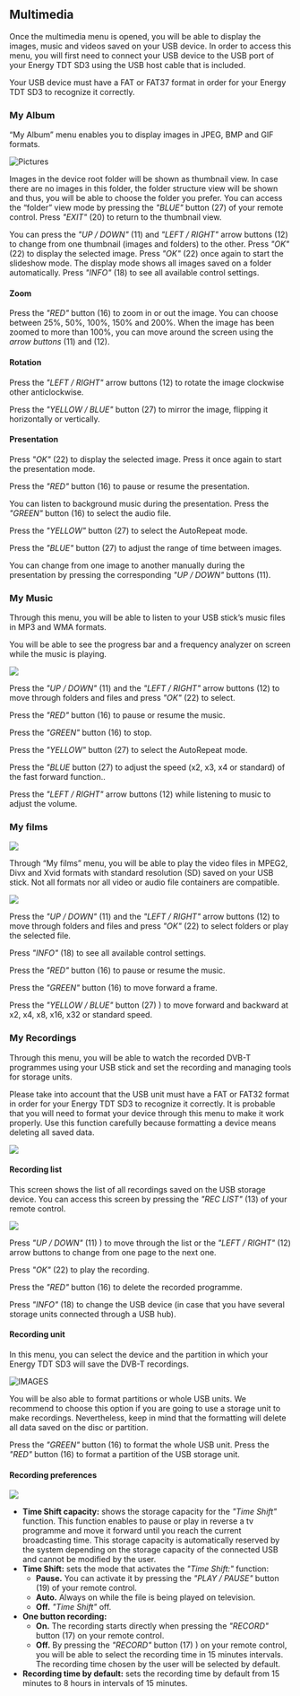 ## Multimedia
Once the multimedia menu is opened, you will be able to display the images, music and videos saved on your USB device. In order to access this menu, you will first need to connect your USB device to the USB port of your Energy TDT SD3 using the USB host cable that is included.

Your USB device must have a FAT or FAT37 format in order for your Energy TDT SD3 to recognize it correctly.

### My Album
 “My Album” menu enables you to display images in JPEG, BMP and GIF formats.
 
 ![Pictures](http://static.energysistem.com/images/manuals/42510/55cdd563f1271.jpg)

Images in the device root folder will be shown as thumbnail view. In case there are no images in this folder, the folder structure view will be shown and thus, you will be able to choose the folder you prefer. You can access the “folder” view mode by pressing the *"BLUE"* button (27) of your remote control. Press *"EXIT"* (20) to return to the thumbnail view.


You can press the *"UP / DOWN"* (11) and *"LEFT / RIGHT"* arrow buttons (12) to change from one thumbnail (images and folders) to the other. Press *"OK"* (22) to display the selected image. Press  *"OK"* (22) once again to start the slideshow mode. The display mode shows all images saved on a folder automatically. Press *"INFO"* (18) to see all available control settings.

#### Zoom
Press the *"RED"* button (16) to zoom in or out the image. You can choose between 25%, 50%, 100%, 150% and 200%.
When the image has been zoomed to more than 100%, you can move around the screen using the *arrow buttons* (11) and (12).

#### Rotation
Press the *"LEFT / RIGHT"* arrow buttons (12) to rotate the image clockwise other anticlockwise.

Press the *"YELLOW / BLUE"* button (27) to mirror the image, flipping it horizontally or vertically.

#### Presentation
Press *"OK"* (22) to display the selected image. Press it once again to start the presentation mode.

Press the *"RED"* button (16) to pause or resume the presentation.

You can listen to background music during the presentation. Press the *"GREEN"* button (16) to select the audio file.

Press the *"YELLOW"* button (27) to select the AutoRepeat mode.

Press the *"BLUE"* button (27) to adjust the range of time between images.

You can change from one image to another manually during the presentation by pressing the corresponding *"UP / DOWN"* buttons (11).


### My Music
Through this menu, you will be able to listen to your USB stick’s music files in MP3 and WMA formats.

You will be able to see the progress bar and a frequency analyzer on screen while the music is playing.

![](http://static.energysistem.com/images/manuals/42510/55cdf16544c88.jpg)

Press the *"UP / DOWN"* (11) and the *"LEFT / RIGHT"* arrow buttons (12) to move through folders and files and press *"OK"* (22) to select.

Press the *"RED"* button (16) to pause or resume the music.

Press the *"GREEN"* button (16) to stop.

Press the *"YELLOW"* button (27) to select the AutoRepeat mode.

Press the *"BLUE* button (27) to adjust the speed (x2, x3, x4 or standard) of the fast forward function..

Press the *"LEFT / RIGHT"* arrow buttons (12) while listening to music to adjust the volume.


### My films

![](http://static.energysistem.com/images/manuals/42510/55cdee0eac89d.jpg)

Through “My films” menu, you will be able to play the video files in MPEG2, Divx and Xvid formats with standard resolution (SD) saved on your USB stick. Not all formats nor all video or audio file containers are compatible.

![](http://static.energysistem.com/images/manuals/42510/55cdf0e7a26a5.jpg)

Press the *"UP / DOWN"* (11) and the *"LEFT / RIGHT"* arrow buttons (12) to move through folders and files and press *"OK"* (22) to select folders or play the selected file.

Press *"INFO"* (18) to see all available control settings.

Press the *"RED"* button (16) to pause or resume the music.

Press the  *"GREEN"* button (16) to move forward a frame.

Press the *"YELLOW / BLUE"* button (27) ) to move forward and backward at x2, x4, x8, x16, x32 or standard speed.


### My Recordings
Through this menu, you will be able to watch the recorded DVB-T programmes using your USB stick and set the recording and managing tools for storage units.

Please take into account that the USB unit must have a FAT or FAT32 format in order for your Energy TDT SD3 to recognize it correctly. It is probable that you will need to format your device through this menu to make it work properly. Use this function carefully because formatting a device means deleting all saved data.

![](http://static.energysistem.com/images/manuals/42510/55cde42d4760d.jpg)

#### Recording list
This screen shows the list of all recordings saved on the USB storage device. You can access this screen by pressing the  *"REC LIST"* (13) of your remote control.

![](http://static.energysistem.com/images/manuals/42510/55cddffb95111.jpg)

Press *"UP / DOWN"* (11) ) to move through the list or the *"LEFT / RIGHT"* (12) arrow buttons to change from one page to the next one.

Press *"OK"* (22) to play the recording.

Press the *"RED"* button (16) to delete the recorded programme.

Press *"INFO"* (18) to change the USB device (in case that you have several storage units connected through a USB hub). 

#### Recording unit
In this menu, you can select the device and the partition in which your Energy TDT SD3 will save the DVB-T recordings.

![IMAGES](http://static.energysistem.com/images/manuals/42510/55cde12726d92.jpg)

You will be also able to format partitions or whole USB units. We recommend to choose this option if you are going to use a storage unit to make recordings. Nevertheless, keep in mind that the formatting will delete all data saved on the disc or partition.

Press the *"GREEN"* button (16) to format the whole USB unit.
Press the *"RED"* button (16) to format a partition of the USB storage unit.

#### Recording preferences

![](http://static.energysistem.com/images/manuals/42510/55cde1b2b7a41.jpg)

* **Time Shift capacity:** shows the storage capacity for the *"Time Shift"* function. This function enables to pause or play in reverse a tv programme and move it forward until you reach the current broadcasting time. This storage capacity is automatically reserved by the system depending on the storage capacity of the connected USB and cannot be modified by the user.
* **Time Shift:** sets the mode that activates the *"Time Shift:"* function:
    * **Pause.** You can activate it by pressing the *"PLAY / PAUSE"* button (19) of your remote control.
    * **Auto.** Always on while the file is being played on television.
    * **Off.** *"Time Shift"* off.
*  **One button recording:**
    * **On.** The recording starts directly when pressing the *"RECORD"* button (17) on your remote control.
    * **Off.** By pressing the *"RECORD"* button (17) ) on your remote control, you will be able to select the recording time in 15 minutes intervals. The recording time chosen by the user will be selected by default.
* **Recording time by default:** sets the recording time by default from 15 minutes to 8 hours in intervals of 15 minutes.











